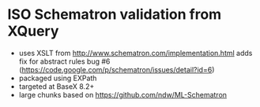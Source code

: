  # ISO Schematron validation from XQuery

* uses XSLT from http://www.schematron.com/implementation.html
adds fix for abstract rules bug #6 (https://code.google.com/p/schematron/issues/detail?id=6)
* packaged using EXPath 
* targeted at BaseX 8.2+
* large chunks based on https://github.com/ndw/ML-Schematron

